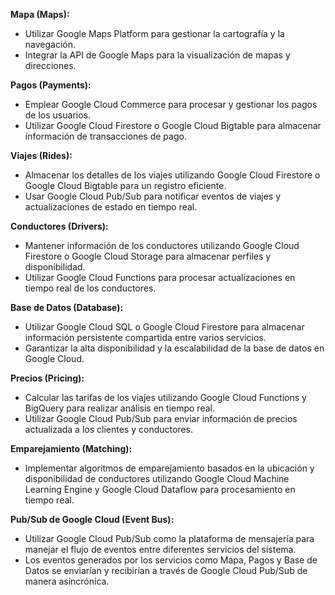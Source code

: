 **Mapa (Maps):**
- Utilizar Google Maps Platform para gestionar la cartografía y la navegación.
- Integrar la API de Google Maps para la visualización de mapas y direcciones.

**Pagos (Payments):**
- Emplear Google Cloud Commerce para procesar y gestionar los pagos de los usuarios.
- Utilizar Google Cloud Firestore o Google Cloud Bigtable para almacenar información de transacciones de pago.

**Viajes (Rides):**
- Almacenar los detalles de los viajes utilizando Google Cloud Firestore o Google Cloud Bigtable para un registro eficiente.
- Usar Google Cloud Pub/Sub para notificar eventos de viajes y actualizaciones de estado en tiempo real.

**Conductores (Drivers):**
- Mantener información de los conductores utilizando Google Cloud Firestore o Google Cloud Storage para almacenar perfiles y disponibilidad.
- Utilizar Google Cloud Functions para procesar actualizaciones en tiempo real de los conductores.

**Base de Datos (Database):**
- Utilizar Google Cloud SQL o Google Cloud Firestore para almacenar información persistente compartida entre varios servicios.
- Garantizar la alta disponibilidad y la escalabilidad de la base de datos en Google Cloud.

**Precios (Pricing):**
- Calcular las tarifas de los viajes utilizando Google Cloud Functions y BigQuery para realizar análisis en tiempo real.
- Utilizar Google Cloud Pub/Sub para enviar información de precios actualizada a los clientes y conductores.

**Emparejamiento (Matching):**
- Implementar algoritmos de emparejamiento basados en la ubicación y disponibilidad de conductores utilizando Google Cloud Machine Learning Engine y Google Cloud Dataflow para procesamiento en tiempo real.

**Pub/Sub de Google Cloud (Event Bus):**
- Utilizar Google Cloud Pub/Sub como la plataforma de mensajería para manejar el flujo de eventos entre diferentes servicios del sistema.
- Los eventos generados por los servicios como Mapa, Pagos y Base de Datos se enviarían y recibirían a través de Google Cloud Pub/Sub de manera asincrónica.
